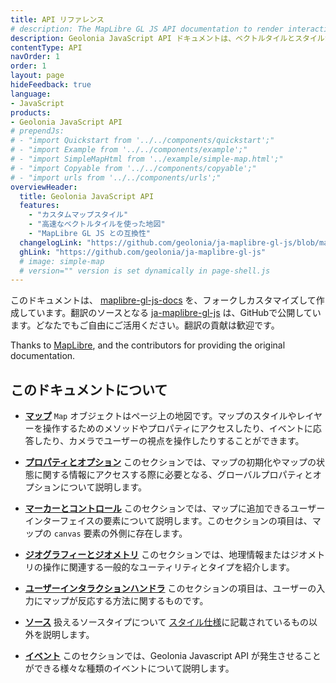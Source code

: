 ```yaml
---
title: API リファレンス
# description: The MapLibre GL JS API documentation to render interactive maps from vector tiles and MapLibre styles.
description: Geolonia JavaScript API ドキュメントは、ベクトルタイルとスタイルからインタラクティブなマップをレンダリングします。
contentType: API
navOrder: 1
order: 1
layout: page
hideFeedback: true
language:
- JavaScript
products:
- Geolonia JavaScript API
# prependJs:
# - "import Quickstart from '../../components/quickstart';"
# - "import Example from '../../components/example';"
# - "import SimpleMapHtml from '../example/simple-map.html';"
# - "import Copyable from '../../components/copyable';"
# - "import urls from '../../components/urls';"
overviewHeader:
  title: Geolonia JavaScript API
  features:
    - "カスタムマップスタイル"
    - "高速なベクトルタイルを使った地図"
    - "MapLibre GL JS との互換性"
  changelogLink: "https://github.com/geolonia/ja-maplibre-gl-js/blob/main/CHANGELOG.md"
  ghLink: "https://github.com/geolonia/ja-maplibre-gl-js"
  # image: simple-map
  # version="" version is set dynamically in page-shell.js
---
```

このドキュメントは、 [maplibre-gl-js-docs](https://github.com/maplibre/maplibre-gl-js-docs) を、フォークしカスタマイズして作成しています。翻訳のソースとなる [ja-maplibre-gl-js](https://github.com/geolonia/ja-maplibre-gl-js) は、GitHubで公開しています。どなたでもご自由にご活用ください。翻訳の貢献は歓迎です。

Thanks to [MapLibre](https://maplibre.org/), and the contributors for providing the original documentation.

<!-- MapLibre GL JS is a JavaScript library that uses WebGL to render interactive maps from vector tiles and [MapLibre styles](https://maplibre.org/maplibre-gl-js-docs/style-spec/). It is part of the [MapLibre GL ecosystem](https://github.com/maplibre). -->


<!-- ## Quickstart

{{
    <Example
        frontMatter={{
          title: 'MapLibre GL JS map',
          description: ''
        }}
        location={this.props.location}
        html={SimpleMapHtml}
        displaySnippet={false}
        height={300}
    />
}}


{{
<Quickstart />
}} -->


<!-- ## Reading this documentation -->
## このドキュメントについて

<!-- This documentation is divided into several sections: -->

<!-- * [**Map**](https://maplibre.org/maplibre-gl-js-docs/api/map/). The `Map` object is the map on your page. It lets you access methods and properties for interacting with the map's style and layers, respond to events, and manipulate the user's perspective with the camera. -->
* [**マップ**](https://geolonia.github.io/ja-maplibre-gl-js-docs/api/) `Map` オブジェクトはページ上の地図です。マップのスタイルやレイヤーを操作するためのメソッドやプロパティにアクセスしたり、イベントに応答したり、カメラでユーザーの視点を操作したりすることができます。
<!-- * [**Properties and options**](https://geolonia.github.io/ja-maplibre-gl-js-docs/api/properties/). This section describes MapLibre GL JS's global properties and options that you might want to access while initializing your map or accessing information about its status. -->
* [**プロパティとオプション**](https://geolonia.github.io/ja-maplibre-gl-js-docs/api/properties/) このセクションでは、マップの初期化やマップの状態に関する情報にアクセスする際に必要となる、グローバルプロパティとオプションについて説明します。
<!-- * [**Markers and controls**](https://geolonia.github.io/ja-maplibre-gl-js-docs/api/markers/). This section describes the user interface elements that you can add to your map. The items in this section exist outside of the map's `canvas` element. -->
* [**マーカーとコントロール**](https://geolonia.github.io/ja-maplibre-gl-js-docs/api/markers/) このセクションでは、マップに追加できるユーザーインターフェイスの要素について説明します。このセクションの項目は、マップの `canvas` 要素の外側に存在します。
<!-- * [**ジオグラフィーとジオメトリ**](https://geolonia.github.io/ja-maplibre-gl-js-docs/api/geography/). This section includes general utilities and types that relate to working with and manipulating geographic information or geometries. -->
* [**ジオグラフィーとジオメトリ**](https://geolonia.github.io/ja-maplibre-gl-js-docs/api/geography/) このセクションでは、地理情報またはジオメトリの操作に関連する一般的なユーティリティとタイプを紹介します。
<!-- * [**ユーザーインタラクションハンドラ**](https://geolonia.github.io/ja-maplibre-gl-js-docs/api/handlers/). The items in this section relate to the ways in which the map responds to user input. -->
* [**ユーザーインタラクションハンドラ**](https://geolonia.github.io/ja-maplibre-gl-js-docs/api/handlers/) このセクションの項目は、ユーザーの入力にマップが反応する方法に関するものです。
<!-- * [**Sources**](https://geolonia.github.io/ja-maplibre-gl-js-docs/api/sources/). This section describes the source types MapLibre GL JS can handle besides the ones described in the [MapLibre Style Specification](https://geolonia.github.io/ja-maplibre-gl-js-docs/style-spec/). -->
* [**ソース**](https://geolonia.github.io/ja-maplibre-gl-js-docs/api/sources/) 扱えるソースタイプについて [スタイル仕様](https://geolonia.github.io/ja-maplibre-gl-js-docs/style-spec/)に記載されているもの以外を説明します。
<!-- * [**イベント**](https://geolonia.github.io/ja-maplibre-gl-js-docs/api/events/). This section describes the different types of events that MapLibre GL JS can raise. -->
* [**イベント**](https://geolonia.github.io/ja-maplibre-gl-js-docs/api/events/) このセクションでは、Geolonia Javascript API が発生させることができる様々な種類のイベントについて説明します。

<!-- Each section describes classes or objects as well as their **properties**, **parameters**, **instance members**, and associated **events**. Many sections also include inline code examples and related resources. -->

<!-- In the examples, we use vector tiles from [MapTiler](https://maptiler.com). Get your own API key if you want to use MapTiler data in your project. -->
<!--
## CSP Directives

As a mitigation for Cross-Site Scripting and other types of web security vulnerabilities, you may use a [Content Security Policy (CSP)](https://developer.mozilla.org/en-US/docs/Web/Security/CSP) to specify security policies for your website. If you do, MapLibre GL JS requires the following CSP directives:

```
worker-src blob: ;
child-src blob: ;
img-src data: blob: ;
```

Requesting styles from Mapbox or other services will require additional directives. For Mapbox, you can use this `connect-src` directive:

```
connect-src https://*.tiles.mapbox.com https://api.mapbox.com https://events.mapbox.com
```

For strict CSP environments without `worker-src blob: ; child-src blob:` enabled, there's a separate MapLibre GL JS bundle (`mapbox-gl-csp.js` and `mapbox-gl-csp-worker.js`) which requires setting the path to the worker manually:

{{
<Copyable lang="html">{`<script src='${urls.js().replace('.js', '-csp.js')}'></script>
<script>
mapboxgl.workerUrl = "${urls.js().replace('.js', '-csp-worker.js')}";
...
</script>`}</Copyable>
}}

If you use the `sandbox` directive, and your [access token is restricted to certain URLs](https://docs.mapbox.com/accounts/overview/tokens/#url-restrictions), the `allow-same-origin` value is required. This allows requests to have a `Referer` header that is not `null`. See the section on [Referrer Policies](https://maplibre.org/maplibre-gl-js-docs/overview/#referrer-policies) for further information.

## Referrer Policies

If you use a [URL-restricted access token](https://docs.mapbox.com/accounts/overview/tokens/#url-restrictions), you have to make sure that the browser sends the correct referrer header. This is the default setting. But if you use the [Referrer-Policy](https://developer.mozilla.org/en-US/docs/Web/HTTP/Headers/Referrer-Policy) header on your website, pick a value that still sends a `Referer` header, like `no-referrer-when-downgrade`, `origin`, `origin-when-cross-origin`, or `strict-origin`. Specifically, `same-origin` and `no-referrer` will never send a referrer header, and thus Mapbox API calls won't work.

If you limit the referrer to the origin, make sure that the URL you restrict your access token to doesn't contain path information, because the `Origin` header doesn't contain a path by definition.

## MapLibre CSS

The CSS referenced in the Quickstart is used to style DOM elements created by MapLibre code. Without the CSS, elements like Popups and Markers won't work.

Including it with a `<link>` in the head of the document via the UNPKG CDN is the simplest and easiest way to provide the CSS, but it is also bundled in the MapLibre module, meaning that if you have a bundler that can handle CSS, you can import the CSS from `maplibre-gl/dist/maplibre-gl.css`.

Note too that if the CSS isn't available by the first render, as soon as the CSS is provided, the DOM elements that depend on this CSS should recover.

## Dependencies

The dependencies for MapLibre GL JS (`.js` & `.css`) are distributed via [UNPKG.com](https://unpkg.com).  UNPKG can distribute a fixed version, a [semver range](https://semver.org/), a tag, or omit the version/tag entirely to use the `latest` tag.

You can view a listing of all the files in the MapLibre GL JS package by appending a `/` at the end of the MapLibre slug.  This is useful to review other revisions or older `CHANGELOG`s.

* [https://unpkg.com/maplibre-gl/](https://unpkg.com/maplibre-gl/)

*Examples*

| Use Case  | `.js` | `.css` |
| :------- | :---: | :----: |
| `latest` | [https://unpkg.com/maplibre-gl/dist/maplibre-gl.js](https://unpkg.com/maplibre-gl/dist/maplibre-gl.js) | [https://unpkg.com/maplibre-gl/dist/maplibre-gl.css](https://unpkg.com/maplibre-gl/dist/maplibre-gl.css) |
| Use a fixed version `1.14.0` | [https://unpkg.com/maplibre-gl@1.14.0/dist/maplibre-gl.js](https://unpkg.com/maplibre-gl@1.14.0/dist/maplibre-gl.js) | [https://unpkg.com/maplibre-gl@1.14.0/dist/maplibre-gl.css](https://unpkg.com/maplibre-gl@1.14.0/dist/maplibre-gl.css) |
| Use at least `1.14.x` | [https://unpkg.com/maplibre-gl@^1.14/dist/maplibre-gl.js](https://unpkg.com/maplibre-gl@^1.14/dist/maplibre-gl.js) | [https://unpkg.com/maplibre-gl@^1.14/dist/maplibre-gl.css](https://unpkg.com/maplibre-gl@^1.14/dist/maplibre-gl.css) |
| Return metadata as JSON on `latest` to review `lastModified` & `size`. | [https://unpkg.com/maplibre-gl/dist/maplibre-gl.js?meta](https://unpkg.com/maplibre-gl/dist/maplibre-gl.js?meta) | [https://unpkg.com/maplibre-gl/dist/maplibre-gl.css?meta](https://unpkg.com/maplibre-gl/dist/maplibre-gl.css?meta)  |
| `CHANGELOG.md` for `latest` | [https://unpkg.com/browse/maplibre-gl/CHANGELOG.md](https://unpkg.com/browse/maplibre-gl/CHANGELOG.md) |  |
| `LICENSE.txt` for `latest` | [https://unpkg.com/browse/maplibre-gl/LICENSE.txt](https://unpkg.com/browse/maplibre-gl/LICENSE.txt) |  | -->
